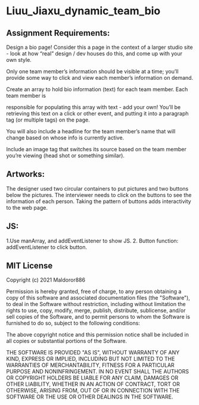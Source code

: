 # Liuu_Jiaxu_dynamic_team_bio

## Assignment Requirements:

Design a bio page! Consider this a page in the context of a larger studio site - look at how “real”
design / dev houses do this, and come up with your own style.

Only one team member’s information should be visible at a time; you’ll provide some way to
click and view each member’s information on demand.

Create an array to hold bio information (text) for each team member. Each team member is

responsible for populating this array with text - add your own! You’ll be retrieving this text on a
click or other event, and putting it into a paragraph tag (or multiple tags) on the page.

You will also include a headline for the team member’s name that will change based on
whose info is currently active.

Include an image tag that switches its source based on the team member you’re viewing
(head shot or something similar).


## Artworks:
The designer used two circular containers to put pictures and two buttons below the pictures. The interviewer needs to click on the buttons to see the information of each person. Taking the pattern of buttons adds interactivity to the web page.

## JS:
1.Use manArray, and addEventListener to show JS.
2. Button function: addEventListener to click button.

## MIT License

Copyright (c) 2021 Maldoror886

Permission is hereby granted, free of charge, to any person obtaining a copy
of this software and associated documentation files (the "Software"), to deal
in the Software without restriction, including without limitation the rights
to use, copy, modify, merge, publish, distribute, sublicense, and/or sell
copies of the Software, and to permit persons to whom the Software is
furnished to do so, subject to the following conditions:

The above copyright notice and this permission notice shall be included in all
copies or substantial portions of the Software.

THE SOFTWARE IS PROVIDED "AS IS", WITHOUT WARRANTY OF ANY KIND, EXPRESS OR
IMPLIED, INCLUDING BUT NOT LIMITED TO THE WARRANTIES OF MERCHANTABILITY,
FITNESS FOR A PARTICULAR PURPOSE AND NONINFRINGEMENT. IN NO EVENT SHALL THE
AUTHORS OR COPYRIGHT HOLDERS BE LIABLE FOR ANY CLAIM, DAMAGES OR OTHER
LIABILITY, WHETHER IN AN ACTION OF CONTRACT, TORT OR OTHERWISE, ARISING FROM,
OUT OF OR IN CONNECTION WITH THE SOFTWARE OR THE USE OR OTHER DEALINGS IN THE
SOFTWARE.
